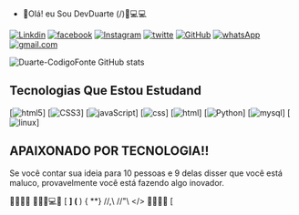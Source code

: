 - 👋Olá! eu Sou DevDuarte (/)📱💻💻

[![Linkdin](https://img.shields.io/badge/linktree-39E09B?style=for-the-badge&logo=linktree&logoColor=white)](https://www.linkedin.com/in/duarte-codigofonte/?lipi=urn%3Ali%3Apage%3Ad_flagship3_feed%3BtsxyhqvBRzSmGDXo2MKT1w%3D%3D)
[![facebook](https://img.shields.io/badge/Facebook-1877F2?style=for-the-badge&logo=facebook&logoColor=white)](https://www.facebook.com/profile.php?id=100080678540077&__cft__[0]=AZWbPripiWX-G1TT2jTJlLcQ3iJq3uhOlJYH5Vib7JcEuUP4NP2kwQy_QuIF-lYkIbxYR-NPpTkznArDYuPYYfyePc5Xk3eUFqBkQ8iUUUk_4s0K7Ld7evcp14VjeqHCe5xnJYOEFDBKFr-RvEBulmcE&__tn__=-]C%2CP-R)
[![Instagram](https://img.shields.io/badge/Instagram-E4405F?style=for-the-badge&logo=instagram&logoColor=white)](https://www.instagram.com/duarte.codigofonte/)
[![twitte](https://img.shields.io/badge/Twitter-1DA1F2?style=for-the-badge&logo=twitter&logoColor=white)](https://twitter.com/DuarteCodigoFon)
[![GitHub](https://img.shields.io/badge/GitHub-100000?style=for-the-badge&logo=github&logoColor=white)](https://github.com/Duarte-CodigoFonte)
[![whatsApp](https://img.shields.io/badge/WhatsApp-25D366?style=for-the-badge&logo=whatsapp&logoColor=white)](+5591992399863)
[![gmail.com](https://img.shields.io/badge/Gmail-D14836?style=for-the-badge&logo=gmail&logoColor=white)](https://duarte.codigofonte@gmail.com)


![Duarte-CodigoFonte GitHub stats](https://github-readme-stats.vercel.app/api?username=anuraghazra&show_icons=Duarte-CodigoFonte&theme=highcontrast)

## Tecnologias Que Estou Estudand

[![html5](https://img.shields.io/badge/HTML5-E34F26?style=for-the-badge&logo=html5&logoColor=white)]
[![CSS3](https://img.shields.io/badge/CSS3-1572B6?style=for-the-badge&logo=css3&logoColor=white)]
[![javaScript](https://img.shields.io/badge/JavaScript-323330?style=for-the-badge&logo=javascript&logoColor=F7DF1E)]
[![css](https://img.shields.io/badge/CSS-239120?&style=for-the-badge&logo=css3&logoColor=white)]
[![html](https://img.shields.io/badge/HTML-239120?style=for-the-badge&logo=html5&logoColor=white)]
[![Python](https://img.shields.io/badge/Python-3776AB?style=for-the-badge&logo=python&logoColor=white)]
[![mysql](https://img.shields.io/badge/MySQL-00000F?style=for-the-badge&logo=mysql&logoColor=white)]
[![linux](https://img.shields.io/badge/Linux-FCC624?style=for-the-badge&logo=linux&logoColor=black)]


## APAIXONADO POR TECNOLOGIA!!

Se você contar sua ideia para 10 pessoas e 9 delas disser que você está maluco, provavelmente você está fazendo algo inovador.


🚀🚀🚀🚀 👨🏻‍🎓💻📱    [ **] (** ) { **} //,\\ //"\\   </> 🚀🚀🚀🚀
[



